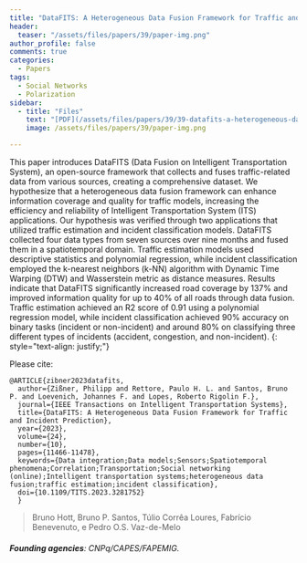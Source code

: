 ```yaml
---
title: "DataFITS: A Heterogeneous Data Fusion Framework for Traffic and Incident Prediction"
header:
  teaser: "/assets/files/papers/39/paper-img.png"
author_profile: false
comments: true
categories:
  - Papers
tags:
  - Social Networks
  - Polarization
sidebar:
  - title: "Files"
    text: "[PDF](/assets/files/papers/39/39-datafits-a-heterogeneous-data-fusion-framework-for-traffic-and-incident-prediction.pdf){: .btn .btn--success}{: target=\"_blank\"} [DOI](https://doi.org/10.1109/TITS.2023.3281752){: .btn .btn--success}{: target=\"_blank\"}"
    image: /assets/files/papers/39/paper-img.png

---
```


This paper introduces DataFITS (Data Fusion on Intelligent Transportation System), an open-source framework that collects and fuses traffic-related data from various sources, creating a comprehensive dataset. We hypothesize that a heterogeneous data fusion framework can enhance information coverage and quality for traffic models, increasing the efficiency and reliability of Intelligent Transportation System (ITS) applications. Our hypothesis was verified through two applications that utilized traffic estimation and incident classification models. DataFITS collected four data types from seven sources over nine months and fused them in a spatiotemporal domain. Traffic estimation models used descriptive statistics and polynomial regression, while incident classification employed the k-nearest neighbors (k-NN) algorithm with Dynamic Time Warping (DTW) and Wasserstein metric as distance measures. Results indicate that DataFITS significantly increased road coverage by 137% and improved information quality for up to 40% of all roads through data fusion. Traffic estimation achieved an R2 score of 0.91 using a polynomial regression model, while incident classification achieved 90% accuracy on binary tasks (incident or non-incident) and around 80% on classifying three different types of incidents (accident, congestion, and non-incident).
{: style="text-align: justify;"}

Please cite:
```TeX
@ARTICLE{zibner2023datafits,
  author={Zißner, Philipp and Rettore, Paulo H. L. and Santos, Bruno P. and Loevenich, Johannes F. and Lopes, Roberto Rigolin F.},
  journal={IEEE Transactions on Intelligent Transportation Systems}, 
  title={DataFITS: A Heterogeneous Data Fusion Framework for Traffic and Incident Prediction}, 
  year={2023},
  volume={24},
  number={10},
  pages={11466-11478},
  keywords={Data integration;Data models;Sensors;Spatiotemporal phenomena;Correlation;Transportation;Social networking (online);Intelligent transportation systems;heterogeneous data fusion;traffic estimation;incident classification},
  doi={10.1109/TITS.2023.3281752}
  }
```
> Bruno Hott, Bruno P. Santos, Túlio Corrêa Loures, Fabrício Benevenuto, e Pedro O.S. Vaz-de-Melo
###### **Founding agencies**: CNPq/CAPES/FAPEMIG.

